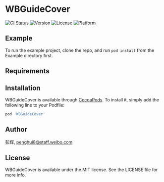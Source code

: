 # WBGuideCover

[![CI Status](https://img.shields.io/travis/彭辉/WBGuideCover.svg?style=flat)](https://travis-ci.org/彭辉/WBGuideCover)
[![Version](https://img.shields.io/cocoapods/v/WBGuideCover.svg?style=flat)](https://cocoapods.org/pods/WBGuideCover)
[![License](https://img.shields.io/cocoapods/l/WBGuideCover.svg?style=flat)](https://cocoapods.org/pods/WBGuideCover)
[![Platform](https://img.shields.io/cocoapods/p/WBGuideCover.svg?style=flat)](https://cocoapods.org/pods/WBGuideCover)

## Example

To run the example project, clone the repo, and run `pod install` from the Example directory first.

## Requirements

## Installation

WBGuideCover is available through [CocoaPods](https://cocoapods.org). To install
it, simply add the following line to your Podfile:

```ruby
pod 'WBGuideCover'
```

## Author

彭辉, penghui8@staff.weibo.com

## License

WBGuideCover is available under the MIT license. See the LICENSE file for more info.
